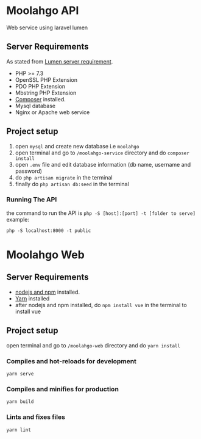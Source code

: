 # Moolahgo API

Web service using laravel lumen

## Server Requirements

As stated from [Lumen server requirement](https://lumen.laravel.com/docs/8.x#server-requirements).

- PHP >= 7.3
- OpenSSL PHP Extension
- PDO PHP Extension
- Mbstring PHP Extension
- [Composer](https://getcomposer.org/) installed.
- Mysql database
- Nginx or Apache web service

## Project setup

1. open `mysql` and create new database i.e `moolahgo`
2. open terminal and go to `/moolahgo-service` directory and do `composer install`
3. open `.env` file and edit database information (db name, username and password)
4. do `php artisan migrate` in the terminal
5. finally do `php artisan db:seed` in the terminal

### Running The API

the command to run the API is `php -S [host]:[port] -t [folder to serve]`
example:

```
php -S localhost:8000 -t public
```

# Moolahgo Web

## Server Requirements

- [nodejs and npm](https://nodejs.org/en/) installed.
- [Yarn](https://classic.yarnpkg.com/en/docs/install/#windows-stable) installed
- after nodejs and npm installed, do `npm install vue` in the terminal to install vue

## Project setup

open terminal and go to `/moolahgo-web` directory and do `yarn install`

### Compiles and hot-reloads for development

```
yarn serve
```

### Compiles and minifies for production

```
yarn build
```

### Lints and fixes files

```
yarn lint
```
